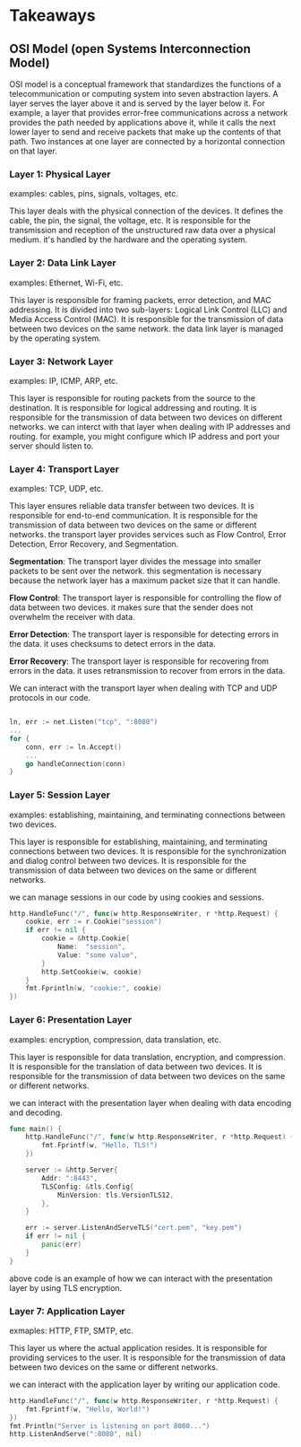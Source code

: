 # Takeaways

## OSI Model (open Systems Interconnection Model)

OSI model is a conceptual framework that standardizes the functions of a telecommunication or computing system into seven abstraction layers. A layer serves the layer above it and is served by the layer below it. For example, a layer that provides error-free communications across a network provides the path needed by applications above it, while it calls the next lower layer to send and receive packets that make up the contents of that path. Two instances at one layer are connected by a horizontal connection on that layer.

### Layer 1: Physical Layer
examples: cables, pins, signals, voltages, etc.

This layer deals with the physical connection of the devices. It defines the cable, the pin, the signal, the voltage, etc. It is responsible for the transmission and reception of the unstructured raw data over a physical medium.
it's handled by the hardware and the operating system.

### Layer 2: Data Link Layer
examples: Ethernet, Wi-Fi, etc.

This layer is responsible for framing packets, error detection, and MAC addressing. It is divided into two sub-layers: Logical Link Control (LLC) and Media Access Control (MAC). It is responsible for the transmission of data between two devices on the same network.
the data link layer is managed by the operating system.

### Layer 3: Network Layer
examples: IP, ICMP, ARP, etc.

This layer is responsible for routing packets from the source to the destination. It is responsible for logical addressing and routing. It is responsible for the transmission of data between two devices on different networks.
we can interct with that layer when dealing with IP addresses and routing. for example, you might configure which IP address and port your server should listen to.

### Layer 4: Transport Layer
examples: TCP, UDP, etc.

This layer ensures reliable data transfer between two devices. It is responsible for end-to-end communication. It is responsible for the transmission of data between two devices on the same or different networks.
the transport layer provides services such as Flow Control, Error Detection, Error Recovery, and Segmentation.

**Segmentation**: The transport layer divides the message into smaller packets to be sent over the network. this segmentation is necessary because the network layer has a maximum packet size that it can handle.

**Flow Control**: The transport layer is responsible for controlling the flow of data between two devices. it makes sure that the sender does not overwhelm the receiver with data.

**Error Detection**: The transport layer is responsible for detecting errors in the data. it uses checksums to detect errors in the data.

**Error Recovery**: The transport layer is responsible for recovering from errors in the data. it uses retransmission to recover from errors in the data.

We can interact with the transport layer when dealing with TCP and UDP protocols in our code.

```go

ln, err := net.Listen("tcp", ":8080")
...
for {
	conn, err := ln.Accept()
	...
	go handleConnection(conn)
}
```

### Layer 5: Session Layer
examples: establishing, maintaining, and terminating connections between two devices.

This layer is responsible for establishing, maintaining, and terminating connections between two devices. It is responsible for the synchronization and dialog control between two devices. It is responsible for the transmission of data between two devices on the same or different networks.

we can manage sessions in our code by using cookies and sessions.

```go
http.HandleFunc("/", func(w http.ResponseWriter, r *http.Request) {
	cookie, err := r.Cookie("session")
	if err != nil {
		cookie = &http.Cookie{
			Name:  "session",
			Value: "some value",
		}
		http.SetCookie(w, cookie)
	}
	fmt.Fprintln(w, "cookie:", cookie)
})
```

### Layer 6: Presentation Layer
examples: encryption, compression, data translation, etc.

This layer is responsible for data translation, encryption, and compression. It is responsible for the translation of data between two devices. It is responsible for the transmission of data between two devices on the same or different networks.

we can interact with the presentation layer when dealing with data encoding and decoding.

```go
func main() {
    http.HandleFunc("/", func(w http.ResponseWriter, r *http.Request) {
        fmt.Fprintf(w, "Hello, TLS!")
    })

    server := &http.Server{
        Addr: ":8443",
        TLSConfig: &tls.Config{
            MinVersion: tls.VersionTLS12,
        },
    }

    err := server.ListenAndServeTLS("cert.pem", "key.pem")
    if err != nil {
        panic(err)
    }
}
```
above code is an example of how we can interact with the presentation layer by using TLS encryption.

### Layer 7: Application Layer
exmaples: HTTP, FTP, SMTP, etc.

This layer us where the actual application resides. It is responsible for providing services to the user. It is responsible for the transmission of data between two devices on the same or different networks.

we can interact with the application layer by writing our application code.

```go
http.HandleFunc("/", func(w http.ResponseWriter, r *http.Request) {
	fmt.Fprintf(w, "Hello, World!")
})
fmt.Println("Server is listening on port 8080...")
http.ListenAndServe(":8080", nil)
```

